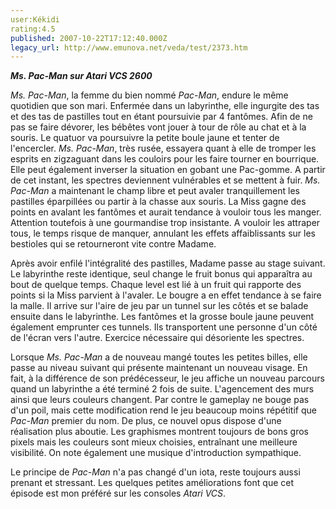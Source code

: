 ```yaml
---
user:Kékidi
rating:4.5
published: 2007-10-22T17:12:40.000Z
legacy_url: http://www.emunova.net/veda/test/2373.htm
---
```

_**Ms. Pac-Man sur Atari VCS 2600**_  

  

_Ms. Pac-Man_, la femme du bien nommé _Pac-Man_, endure le même quotidien que son mari. Enfermée dans un labyrinthe, elle ingurgite des tas et des tas de pastilles tout en étant poursuivie par 4 fantômes. Afin de ne pas se faire dévorer, les bébêtes vont jouer à tour de rôle au chat et à la souris. Le quatuor va poursuivre la petite boule jaune et tenter de l'encercler. _Ms. Pac-Man_, très rusée, essayera quant à elle de tromper les esprits en zigzaguant dans les couloirs pour les faire tourner en bourrique. Elle peut également inverser la situation en gobant une Pac-gomme. A partir de cet instant, les spectres deviennent vulnérables et se mettent à fuir. _Ms. Pac-Man_ a maintenant le champ libre et peut avaler tranquillement les pastilles éparpillées ou partir à la chasse aux souris. La Miss gagne des points en avalant les fantômes et aurait tendance à vouloir tous les manger. Attention toutefois à une gourmandise trop insistante. A vouloir les attraper tous, le temps risque de manquer, annulant les effets affaiblissants sur les bestioles qui se retourneront vite contre Madame.  

  

Après avoir enfilé l'intégralité des pastilles, Madame passe au stage suivant. Le labyrinthe reste identique, seul change le fruit bonus qui apparaîtra au bout de quelque temps. Chaque level est lié à un fruit qui rapporte des points si la Miss parvient à l'avaler. Le bougre a en effet tendance à se faire la malle. Il arrive sur l'aire de jeu par un tunnel sur les côtés et se balade ensuite dans le labyrinthe. Les fantômes et la grosse boule jaune peuvent également emprunter ces tunnels. Ils transportent une personne d'un côté de l'écran vers l'autre. Exercice nécessaire qui désoriente les spectres.  

  

Lorsque _Ms. Pac-Man_ a de nouveau mangé toutes les petites billes, elle passe au niveau suivant qui présente maintenant un nouveau visage. En fait, à la différence de son prédécesseur, le jeu affiche un nouveau parcours quand un labyrinthe a été terminé 2 fois de suite. L'agencement des murs ainsi que leurs couleurs changent. Par contre le gameplay ne bouge pas d'un poil, mais cette modification rend le jeu beaucoup moins répétitif que _Pac-Man_ premier du nom. De plus, ce nouvel opus dispose d'une réalisation plus aboutie. Les graphismes montrent toujours de bons gros pixels mais les couleurs sont mieux choisies, entraînant une meilleure visibilité. On note également une musique d'introduction sympathique.  

  

Le principe de _Pac-Man_ n'a pas changé d'un iota, reste toujours aussi prenant et stressant. Les quelques petites améliorations font que cet épisode est mon préféré sur les consoles _Atari VCS_.